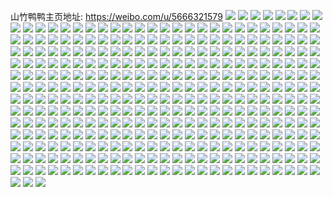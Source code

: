山竹鸭鸭主页地址: https://weibo.com/u/5666321579 
![](https://wx4.sinaimg.cn/mw2000/006btj5xly1h8xfkeco9sj30qo0zwq5g.jpg) 
![](https://wx4.sinaimg.cn/mw2000/006btj5xly1h8xfkep6bij30qo0trjx3.jpg) 
![](https://wx4.sinaimg.cn/mw2000/006btj5xly1h8xfkxwpw4j30qo0tdtbb.jpg) 
![](https://wx4.sinaimg.cn/mw2000/006btj5xly1h8tqaaaro6j30qv0qo3zr.jpg) 
![](https://wx4.sinaimg.cn/mw2000/006btj5xly1h8spmlqyoej30u01haqb4.jpg) 
![](https://wx4.sinaimg.cn/mw2000/006btj5xly1h8spmmbbxrj31ha0u0ti4.jpg) 
![](https://wx4.sinaimg.cn/mw2000/006btj5xly1h8spmmshdgj31ha0u0k0s.jpg) 
![](https://wx4.sinaimg.cn/mw2000/006btj5xly1h8pp1k17kbj30qo0jamyz.jpg) 
![](https://wx4.sinaimg.cn/mw2000/006btj5xly1h8poobmpw5j30u01ddq6v.jpg) 
![](https://wx4.sinaimg.cn/mw2000/006btj5xly1h8n23xdesrj31h60u0k76.jpg) 
![](https://wx4.sinaimg.cn/mw2000/006btj5xly1h8n23yf55ej31h60u0k9b.jpg) 
![](https://wx4.sinaimg.cn/mw2000/006btj5xly1h8n23zgoffj30u01fc18k.jpg) 
![](https://wx4.sinaimg.cn/mw2000/006btj5xly1h8m4ayyaxqj30qo0k475q.jpg) 
![](https://wx4.sinaimg.cn/mw2000/006btj5xly1h8lxy4jq4cj30go0gowfi.jpg) 
![](https://wx4.sinaimg.cn/mw2000/006btj5xly1h8l3e6vg5jj31jk2qqx6q.jpg) 
![](https://wx4.sinaimg.cn/mw2000/006btj5xly1h8l3e8tyjbj31jk2qqb2a.jpg) 
![](https://wx4.sinaimg.cn/mw2000/006btj5xly1h8jq9zlo87j30sg0sg406.jpg) 
![](https://wx4.sinaimg.cn/mw2000/006btj5xly1h8jqa0ie5fj30u00mg42c.jpg) 
![](https://wx4.sinaimg.cn/mw2000/006btj5xly1h8in1jtu29j312s0u00vz.jpg) 
![](https://wx4.sinaimg.cn/mw2000/006btj5xly1h8in1mbjokj30e80e8jsc.jpg) 
![](https://wx4.sinaimg.cn/mw2000/006btj5xly1h8hcr76t2uj313u0u0n0y.jpg) 
![](https://wx4.sinaimg.cn/mw2000/006btj5xly1h8hcr87yh0j30e80e80u3.jpg) 
![](https://wx4.sinaimg.cn/mw2000/006btj5xly1h8hcr7vo8uj313u0u00x8.jpg) 
![](https://wx4.sinaimg.cn/mw2000/006btj5xly1h8hcr8ngjjj30e80iymze.jpg) 
![](https://wx4.sinaimg.cn/mw2000/006btj5xly1h8hcr8xb2oj30e80iygnx.jpg) 
![](https://wx4.sinaimg.cn/mw2000/006btj5xly1h8hcr9askhj30e80iy40f.jpg) 
![](https://wx4.sinaimg.cn/mw2000/006btj5xly1h8hcr9rajbj313u0u0juy.jpg) 
![](https://wx4.sinaimg.cn/mw2000/006btj5xly1h8hcra7fumj30u013uaew.jpg) 
![](https://wx4.sinaimg.cn/mw2000/006btj5xly1h8hcrao2x8j313u0u043z.jpg) 
![](https://wx4.sinaimg.cn/mw2000/006btj5xly1h8g3dq0w0zj30u00mg42c.jpg) 
![](https://wx4.sinaimg.cn/mw2000/006btj5xly1h8g3dqpbl3j30sg0sg406.jpg) 
![](https://wx4.sinaimg.cn/mw2000/006btj5xly1h8g3dqfhptj30j40j4myv.jpg) 
![](https://wx4.sinaimg.cn/mw2000/006btj5xly1h8fwv6vtvxj31ha0u0tgt.jpg) 
![](https://wx4.sinaimg.cn/mw2000/006btj5xly1h8fwvgdezhj30sg0g0t9u.jpg) 
![](https://wx4.sinaimg.cn/mw2000/006btj5xly1h8fwyclf37j30sg0g074x.jpg) 
![](https://wx4.sinaimg.cn/mw2000/006btj5xly1h8bzhzxqulj31uw0u0dqb.jpg) 
![](https://wx4.sinaimg.cn/mw2000/006btj5xly1h8bmxws45lj30j60j6ac0.jpg) 
![](https://wx4.sinaimg.cn/mw2000/006btj5xly1h8bhyjim22j30qo0zkqaf.jpg) 
![](https://wx4.sinaimg.cn/mw2000/006btj5xly1h8bhyjwm1aj30qo1400wz.jpg) 
![](https://wx4.sinaimg.cn/mw2000/006btj5xly1h8bb04cfvsj31h60u0tgp.jpg) 
![](https://wx4.sinaimg.cn/mw2000/006btj5xly1h8acuxo4ctj30s511ndou.jpg) 
![](https://wx4.sinaimg.cn/mw2000/006btj5xly1h8acsy5fgbj30qo0k2n3l.jpg) 
![](https://wx4.sinaimg.cn/mw2000/006btj5xly1h8act4lzakj30qo0jpjx2.jpg) 
![](https://wx4.sinaimg.cn/mw2000/006btj5xly1h89khhk6nvj30lc0g03zr.jpg) 
![](https://wx4.sinaimg.cn/mw2000/006btj5xly1h89khoa41ej30hs0lc0us.jpg) 
![](https://wx4.sinaimg.cn/mw2000/006btj5xly1h89khuxsl6j30hs0lc0u0.jpg) 
![](https://wx4.sinaimg.cn/mw2000/006btj5xly1h89khwr6jzj30qo0qotaj.jpg) 
![](https://wx4.sinaimg.cn/mw2000/006btj5xly1h89kpm07x9j30cg0ow75c.jpg) 
![](https://wx4.sinaimg.cn/mw2000/006btj5xly1h89kpn1pw0j30u00zi41j.jpg) 
![](https://wx4.sinaimg.cn/mw2000/006btj5xly1h88cl9v02nj30qo0wodhq.jpg) 
![](https://wx4.sinaimg.cn/mw2000/006btj5xly1h87yqqg8nej31h60u0amn.jpg) 
![](https://wx4.sinaimg.cn/mw2000/006btj5xly1h86vf9mam7j31h60u0k87.jpg) 
![](https://wx4.sinaimg.cn/mw2000/006btj5xly1h84mkrrnv5j31ha0u0n8v.jpg) 
![](https://wx4.sinaimg.cn/mw2000/006btj5xly1h81hk0fg2cj30px1h2q77.jpg) 
![](https://wx4.sinaimg.cn/mw2000/006btj5xly1h7zai2xczwj30u00tvn18.jpg) 
![](https://wx4.sinaimg.cn/mw2000/006btj5xly1h7z3yb4xw4j30kw0q777q.jpg) 
![](https://wx4.sinaimg.cn/mw2000/006btj5xly1h7xwu7smi9j30z01fyndo.jpg) 
![](https://wx4.sinaimg.cn/mw2000/006btj5xly1h7xwu821v4j30u0140jv0.jpg) 
![](https://wx4.sinaimg.cn/mw2000/006btj5xly1h7xuvajbmcj30kw0q777q.jpg) 
![](https://wx4.sinaimg.cn/mw2000/006btj5xly1h7xo3qkkw9j30go0a43zr.jpg) 
![](https://wx4.sinaimg.cn/mw2000/006btj5xly1h7wrzlma50j30dk0jwjs9.jpg) 
![](https://wx4.sinaimg.cn/mw2000/006btj5xly1h7v31ejembj31uw0u0k71.jpg) 
![](https://wx4.sinaimg.cn/mw2000/006btj5xly1h7ulw6m4jmj324w0y80ze.jpg) 
![](https://wx4.sinaimg.cn/mw2000/006btj5xly1h7ulw6yuv6j324w0y40ye.jpg) 
![](https://wx4.sinaimg.cn/mw2000/006btj5xly1h7ullsj6k9j30qo0imjsy.jpg) 
![](https://wx4.sinaimg.cn/mw2000/006btj5xly1h7tholn1ooj31hc0u013i.jpg) 
![](https://wx4.sinaimg.cn/mw2000/006btj5xly1h7tgy8r04cj31qo1u91ej.jpg) 
![](https://wx4.sinaimg.cn/mw2000/006btj5xly1h7tgy904paj30ji0bsq3k.jpg) 
![](https://wx4.sinaimg.cn/mw2000/006btj5xly1h7tgyfaltaj30qo18gn1i.jpg) 
![](https://wx4.sinaimg.cn/mw2000/006btj5xly1h7t9tm04v8j30qo0gb419.jpg) 
![](https://wx4.sinaimg.cn/mw2000/006btj5xly1h7s0201ls2j30zs0nv7jh.jpg) 
![](https://wx4.sinaimg.cn/mw2000/006btj5xly1h7s020cc8aj312e0qo18f.jpg) 
![](https://wx4.sinaimg.cn/mw2000/006btj5xly1h7qv3ur0u5j30u00u0qb4.jpg) 
![](https://wx4.sinaimg.cn/mw2000/006btj5xly1h7qv3v49gnj30u00u00ya.jpg) 
![](https://wx4.sinaimg.cn/mw2000/006btj5xly1h7qv3veya3j30u00u0aci.jpg) 
![](https://wx4.sinaimg.cn/mw2000/006btj5xly1h7qv3vubecj30u00u0gsp.jpg) 
![](https://wx4.sinaimg.cn/mw2000/006btj5xly1h7qv3w5nj2j30u00u044f.jpg) 
![](https://wx4.sinaimg.cn/mw2000/006btj5xly1h7qv3wi3xnj30u00u0q9f.jpg) 
![](https://wx4.sinaimg.cn/mw2000/006btj5xly1h7qv4hwgb0j30u00u077z.jpg) 
![](https://wx4.sinaimg.cn/mw2000/006btj5xly1h7qv3x722wj30u01uwdmq.jpg) 
![](https://wx4.sinaimg.cn/mw2000/006btj5xly1h7qv3xicqwj30u01uwwkg.jpg) 
![](https://wx4.sinaimg.cn/mw2000/006btj5xly1h7qr2zsjmdj30u00dvjt9.jpg) 
![](https://wx4.sinaimg.cn/mw2000/006btj5xly1h7pgnd5glzj31ew2ioqv5.jpg) 
![](https://wx4.sinaimg.cn/mw2000/006btj5xly1h7pgnom9laj32io1f1u0x.jpg) 
![](https://wx4.sinaimg.cn/mw2000/006btj5xly1h7otvgpxmhj30qo0lomz2.jpg) 
![](https://wx4.sinaimg.cn/mw2000/006btj5xly1h7otm4to9jj30qo0up76y.jpg) 
![](https://wx4.sinaimg.cn/mw2000/006btj5xly1h7otm55arej30u00vgaf7.jpg) 
![](https://wx4.sinaimg.cn/mw2000/006btj5xly1h7ondlzihdj30u014079x.jpg) 
![](https://wx4.sinaimg.cn/mw2000/006btj5xly1h7ondm9926j30u0140q8m.jpg) 
![](https://wx4.sinaimg.cn/mw2000/006btj5xly1h7odp1t08ij318z0u0wnn.jpg) 
![](https://wx4.sinaimg.cn/mw2000/006btj5xly1h7obf8nm3vj30qo0zt0x2.jpg) 
![](https://wx4.sinaimg.cn/mw2000/006btj5xly1h7lak8zxizj31i02nohdt.jpg) 
![](https://wx4.sinaimg.cn/mw2000/006btj5xly1h7laka3vihj30u013hngk.jpg) 
![](https://wx4.sinaimg.cn/mw2000/006btj5xly1h7k5c5xr2tj30u0134qg3.jpg) 
![](https://wx4.sinaimg.cn/mw2000/006btj5xly1h7iore8ospj30qo0gvdgi.jpg) 
![](https://wx4.sinaimg.cn/mw2000/006btj5xly1h7iorefwq5j30nv0f8q3h.jpg) 
![](https://wx4.sinaimg.cn/mw2000/006btj5xly1h7gjylegh7j31900u0dkp.jpg) 
![](https://wx4.sinaimg.cn/mw2000/006btj5xly1h7gjyl5zvgj31900u0q9i.jpg) 
![](https://wx4.sinaimg.cn/mw2000/006btj5xly1h7gjykwb94j31320q143w.jpg) 
![](https://wx4.sinaimg.cn/mw2000/006btj5xly1h7gg8552nzj32io1f1npe.jpg) 
![](https://wx4.sinaimg.cn/mw2000/006btj5xly1h7gg86f7pmj32io1f1x3b.jpg) 
![](https://wx4.sinaimg.cn/mw2000/006btj5xly1h7gg87tl6vj33341qou10.jpg) 
![](https://wx4.sinaimg.cn/mw2000/006btj5xly1h7gg89n4roj32io1f14qr.jpg) 
![](https://wx4.sinaimg.cn/mw2000/006btj5xly1h7gg8ayisqj31f12ioe82.jpg) 
![](https://wx4.sinaimg.cn/mw2000/006btj5xly1h7gg8mlycoj32io1f11kz.jpg) 
![](https://wx4.sinaimg.cn/mw2000/006btj5xly1h7fk39jip6j30n014at9b.jpg) 
![](https://wx4.sinaimg.cn/mw2000/006btj5xly1h7ff09uinwj30qo12tn7c.jpg) 
![](https://wx4.sinaimg.cn/mw2000/006btj5xly1h7ea97uho1j31jk2234qp.jpg) 
![](https://wx4.sinaimg.cn/mw2000/006btj5xly1h7e9ji5gy5j30pw0vgq4g.jpg) 
![](https://wx4.sinaimg.cn/mw2000/006btj5xly1h7e9jis5oyj30pw1l0k5t.jpg) 
![](https://wx4.sinaimg.cn/mw2000/006btj5xly1h7c8tr61q7j30bc04gwel.jpg) 
![](https://wx4.sinaimg.cn/mw2000/006btj5xly1h7c3zq0wu1j30qo1fcjv1.jpg) 
![](https://wx4.sinaimg.cn/mw2000/006btj5xly1h7b0vhu3h3j30qo0qo0sp.jpg) 
![](https://wx4.sinaimg.cn/mw2000/006btj5xly1h7b0a4mxf2j30nh1h2aba.jpg) 
![](https://wx4.sinaimg.cn/mw2000/006btj5xly1h7annjd2w8j30u01hagwi.jpg) 
![](https://wx4.sinaimg.cn/mw2000/006btj5xly1h7annjx89bj31ha0u0ams.jpg) 
![](https://wx4.sinaimg.cn/mw2000/006btj5xly1h7annkdf80j31ha0u012z.jpg) 
![](https://wx4.sinaimg.cn/mw2000/006btj5xly1h7annkwnhrj30u01h6grf.jpg) 
![](https://wx4.sinaimg.cn/mw2000/006btj5xly1h7annl9g34j31400u0aiv.jpg) 
![](https://wx4.sinaimg.cn/mw2000/006btj5xly1h7annlsab7j30u01h6qge.jpg) 
![](https://wx4.sinaimg.cn/mw2000/006btj5xly1h7annm8etnj31ha0u0qaj.jpg) 
![](https://wx4.sinaimg.cn/mw2000/006btj5xly1h7annmkahgj31ha0u0tm5.jpg) 
![](https://wx4.sinaimg.cn/mw2000/006btj5xly1h7annmx9s7j31ha0u0gv8.jpg) 
![](https://wx4.sinaimg.cn/mw2000/006btj5xly1h7annna7ccj31ha0u0drk.jpg) 
![](https://wx4.sinaimg.cn/mw2000/006btj5xly1h7annnni34j30u01ha13c.jpg) 
![](https://wx4.sinaimg.cn/mw2000/006btj5xly1h7anno2fegj30u01haqav.jpg) 
![](https://wx4.sinaimg.cn/mw2000/006btj5xly1h7annok17sj30u01uv49p.jpg) 
![](https://wx4.sinaimg.cn/mw2000/006btj5xly1h7annpcfdaj31uv0u01kx.jpg) 
![](https://wx4.sinaimg.cn/mw2000/006btj5xly1h7annpu4gpj30u01uvqld.jpg) 
![](https://wx4.sinaimg.cn/mw2000/006btj5xly1h7annqb98zj30u0140gqf.jpg) 
![](https://wx4.sinaimg.cn/mw2000/006btj5xly1h7annqq8alj30u0140gph.jpg) 
![](https://wx4.sinaimg.cn/mw2000/006btj5xly1h7annr7gqzj31400u0n5j.jpg) 
![](https://wx4.sinaimg.cn/mw2000/006btj5xly1h79kez9fhcj30qo0r1afq.jpg) 
![](https://wx4.sinaimg.cn/mw2000/006btj5xly1h79keztf79j30qo176wiw.jpg) 
![](https://wx4.sinaimg.cn/mw2000/006btj5xly1h79kf0gxb0j31h60u0h4t.jpg) 
![](https://wx4.sinaimg.cn/mw2000/006btj5xly1h79kf0r8ndj30or0n0wib.jpg) 
![](https://wx4.sinaimg.cn/mw2000/006btj5xly1h79fgx8f40j30u0140ai0.jpg) 
![](https://wx4.sinaimg.cn/mw2000/006btj5xly1h79fgxwqm1j30u01h6dim.jpg) 
![](https://wx4.sinaimg.cn/mw2000/006btj5xly1h79fgyg67zj31h60u0qfa.jpg) 
![](https://wx4.sinaimg.cn/mw2000/006btj5xly1h78s9xjc54j30u00u0gmt.jpg) 
![](https://wx4.sinaimg.cn/mw2000/006btj5xly1h78ho6vopyj31h60u0dj1.jpg) 
![](https://wx4.sinaimg.cn/mw2000/006btj5xly1h78f72la9kj30qo0fwt94.jpg) 
![](https://wx4.sinaimg.cn/mw2000/006btj5xly1h77igsh2joj30qo0y1ab4.jpg) 
![](https://wx4.sinaimg.cn/mw2000/006btj5xly1h77797t9nqj30u00potbe.jpg) 
![](https://wx4.sinaimg.cn/mw2000/006btj5xly1h775oesze0j30sg18fjx8.jpg) 
![](https://wx4.sinaimg.cn/mw2000/006btj5xly1h76j98vin5j30qo1g8q3d.jpg) 
![](https://wx4.sinaimg.cn/mw2000/006btj5xly1h759x12exaj30u01uw776.jpg) 
![](https://wx4.sinaimg.cn/mw2000/006btj5xly1h74w9obhatj30u00xsahp.jpg) 
![](https://wx4.sinaimg.cn/mw2000/006btj5xly1h743obsto9j30as0a7glm.jpg) 
![](https://wx4.sinaimg.cn/mw2000/006btj5xly1h73of70uauj31400u07kb.jpg) 
![](https://wx4.sinaimg.cn/mw2000/006btj5xly1h73of7haa5j31400u0k7i.jpg) 
![](https://wx4.sinaimg.cn/mw2000/006btj5xly1h73of7zj10j31400u0qit.jpg) 
![](https://wx4.sinaimg.cn/mw2000/006btj5xly1h73of8ks41j31400u04fk.jpg) 
![](https://wx4.sinaimg.cn/mw2000/006btj5xly1h73of9fxywj30u01h6h5f.jpg) 
![](https://wx4.sinaimg.cn/mw2000/006btj5xly1h73ofa68zgj30u01h616m.jpg) 
![](https://wx4.sinaimg.cn/mw2000/006btj5xly1h73ofaxvw2j31h60u07na.jpg) 
![](https://wx4.sinaimg.cn/mw2000/006btj5xly1h73ofbql96j31h60u0tth.jpg) 
![](https://wx4.sinaimg.cn/mw2000/006btj5xly1h73ofckh1dj31h60u0nbz.jpg) 
![](https://wx4.sinaimg.cn/mw2000/006btj5xly1h73ofddakdj31h60u0aoz.jpg) 
![](https://wx4.sinaimg.cn/mw2000/006btj5xly1h73ofe8sb0j31h60u04j7.jpg) 
![](https://wx4.sinaimg.cn/mw2000/006btj5xly1h73off9oekj31h60u0duj.jpg) 
![](https://wx4.sinaimg.cn/mw2000/006btj5xly1h73ofgrclij31h60u0qhe.jpg) 
![](https://wx4.sinaimg.cn/mw2000/006btj5xly1h73ofht1boj30u0160kcw.jpg) 
![](https://wx4.sinaimg.cn/mw2000/006btj5xly1h73ofj52yvj30u01h6nle.jpg) 
![](https://wx4.sinaimg.cn/mw2000/006btj5xly1h73ofkdynij31h60u04o1.jpg) 
![](https://wx4.sinaimg.cn/mw2000/006btj5xly1h73ofle2b2j31h60u0k8y.jpg) 
![](https://wx4.sinaimg.cn/mw2000/006btj5xly1h73ofm0kq2j31h60u07ja.jpg) 
![](https://wx4.sinaimg.cn/mw2000/006btj5xly1h73obor8n1j30u90u0tcv.jpg) 
![](https://wx4.sinaimg.cn/mw2000/006btj5xly1h73obply95j31h60u07k1.jpg) 
![](https://wx4.sinaimg.cn/mw2000/006btj5xly1h73obp3xw0j31400u07ac.jpg) 
![](https://wx4.sinaimg.cn/mw2000/006btj5xly1h72ob843vgj30qo111jyr.jpg) 
![](https://wx4.sinaimg.cn/mw2000/006btj5xly1h72ob8egt3j30qo11cn1p.jpg) 
![](https://wx4.sinaimg.cn/mw2000/006btj5xly1h72ob8o6lpj30qo12uag0.jpg) 
![](https://wx4.sinaimg.cn/mw2000/006btj5xly1h72ob9082ej30qo11d7d7.jpg) 
![](https://wx4.sinaimg.cn/mw2000/006btj5xly1h72ob9bbxlj30qo1a3jvv.jpg) 
![](https://wx4.sinaimg.cn/mw2000/006btj5xly1h72ob9kduzj30qo12tq8g.jpg) 
![](https://wx4.sinaimg.cn/mw2000/006btj5xly1h72ob9u51yj30qo12v0v1.jpg) 
![](https://wx4.sinaimg.cn/mw2000/006btj5xly1h72oba2r0hj30qo0glq50.jpg) 
![](https://wx4.sinaimg.cn/mw2000/006btj5xly1h72oba8vrlj30qo1bkn0s.jpg) 
![](https://wx4.sinaimg.cn/mw2000/006btj5xly1h71d4f6ei9j31am1xx7wi.jpg) 
![](https://wx4.sinaimg.cn/mw2000/006btj5xly1h71c6lcadgj30mg0b8abp.jpg) 
![](https://wx4.sinaimg.cn/mw2000/006btj5xly1h71c6lki95j30d80a4aan.jpg) 
![](https://wx4.sinaimg.cn/mw2000/006btj5xly1h71c6lsx04j30ec0bk758.jpg) 
![](https://wx4.sinaimg.cn/mw2000/006btj5xly1h71c6m1kz0j30ig0cc0u5.jpg) 
![](https://wx4.sinaimg.cn/mw2000/006btj5xly1h71c6m9cdqj30ow0k43yk.jpg) 
![](https://wx4.sinaimg.cn/mw2000/006btj5xly1h71c6mi3kmj30no0icglw.jpg) 
![](https://wx4.sinaimg.cn/mw2000/006btj5xly1h71c6mrhwzj30mc0i8mx6.jpg) 
![](https://wx4.sinaimg.cn/mw2000/006btj5xly1h717s8d36hj30p51h242d.jpg) 
![](https://wx4.sinaimg.cn/mw2000/006btj5xly1h706rpsfmkj30go0xcai6.jpg) 
![](https://wx4.sinaimg.cn/mw2000/006btj5xly1h706rr38b0j30go0gn76f.jpg) 
![](https://wx4.sinaimg.cn/mw2000/006btj5xly1h706rrzsm5j30go0gf41l.jpg) 
![](https://wx4.sinaimg.cn/mw2000/006btj5xly1h706rs8a16j30ji0jkgnu.jpg) 
![](https://wx4.sinaimg.cn/mw2000/006btj5xly1h706rsgy20j30as0a7gm1.jpg) 
![](https://wx4.sinaimg.cn/mw2000/006btj5xly1h706rspqzoj30qo0ql0sw.jpg) 
![](https://wx4.sinaimg.cn/mw2000/006btj5xly1h706rt2odbj30qo0p3td6.jpg) 
![](https://wx4.sinaimg.cn/mw2000/006btj5xly1h6zd1pnjrcj30u00o37aq.jpg) 
![](https://wx4.sinaimg.cn/mw2000/006btj5xly1h6z5jueph1j30qo11eq5z.jpg) 
![](https://wx4.sinaimg.cn/mw2000/006btj5xly1h6yfo4tud1j30u01e8dhj.jpg) 
![](https://wx4.sinaimg.cn/mw2000/006btj5xly1h6yagg06rhj31jk1114g8.jpg) 
![](https://wx4.sinaimg.cn/mw2000/006btj5xly1h6y98lh827j33341qonpd.jpg) 
![](https://wx4.sinaimg.cn/mw2000/006btj5xly1h6y98mpo5oj33341qoq8u.jpg) 
![](https://wx4.sinaimg.cn/mw2000/006btj5xly1h6y483wl53j31uw0u0ju4.jpg) 
![](https://wx4.sinaimg.cn/mw2000/006btj5xly1h6y484b23lj31uw0u0dhp.jpg) 
![](https://wx4.sinaimg.cn/mw2000/006btj5xly1h6y484uo03j31uw0u0n0c.jpg) 
![](https://wx4.sinaimg.cn/mw2000/006btj5xly1h6y485dxnoj31uw0u0dtb.jpg) 
![](https://wx4.sinaimg.cn/mw2000/006btj5xly1h6y486cc3sj31uw0u0arw.jpg) 
![](https://wx4.sinaimg.cn/mw2000/006btj5xly1h6y48t4mvuj30qo159wg8.jpg) 
![](https://wx4.sinaimg.cn/mw2000/006btj5xly1h6xnfc8oqwj31uw0u0wr1.jpg) 
![](https://wx4.sinaimg.cn/mw2000/006btj5xly1h6w1h00jf8j30go0goq2x.jpg) 
![](https://wx4.sinaimg.cn/mw2000/006btj5xly1h6vy89hgutj30po0lwt9o.jpg) 
![](https://wx4.sinaimg.cn/mw2000/006btj5xly1h6vy89pvkkj30pg0f4gne.jpg) 
![](https://wx4.sinaimg.cn/mw2000/006btj5xly1h6vvtoe8u0j30m80m8dfx.jpg) 
![](https://wx4.sinaimg.cn/mw2000/006btj5xly1h6urqpd2vpj319o0pcwk3.jpg) 
![](https://wx4.sinaimg.cn/mw2000/006btj5xly1h6ufz56tjtj30qo18rq7f.jpg) 
![](https://wx4.sinaimg.cn/mw2000/006btj5xly1h6tm1s2jz0j30n00zutdr.jpg) 
![](https://wx4.sinaimg.cn/mw2000/006btj5xly1h6skmkdlbej30qo0qozml.jpg) 
![](https://wx4.sinaimg.cn/mw2000/006btj5xly1h6rbp7dwhbj30qo0wijsc.jpg) 
![](https://wx4.sinaimg.cn/mw2000/006btj5xly1h6rbp7vzauj31h60u0qb4.jpg) 
![](https://wx4.sinaimg.cn/mw2000/006btj5xly1h6rboyjaxsj31450u0tcb.jpg) 
![](https://wx4.sinaimg.cn/mw2000/006btj5xly1h6qw4th372j30qo0pwac9.jpg) 
![](https://wx4.sinaimg.cn/mw2000/006btj5xly1h6pk8i9ls3j30qo0s43za.jpg) 
![](https://wx4.sinaimg.cn/mw2000/006btj5xly1h6p16qceqsj30js0203yl.jpg) 
![](https://wx4.sinaimg.cn/mw2000/006btj5xly1h6owty7gjij30u00jztaw.jpg) 
![](https://wx4.sinaimg.cn/mw2000/006btj5xly1h6owtyicjvj30u00jzjtg.jpg) 
![](https://wx4.sinaimg.cn/mw2000/006btj5xly1h6owtyxweij30u0190tm7.jpg) 
![](https://wx4.sinaimg.cn/mw2000/006btj5xly1h6olj5rlylj31uw0u0dhr.jpg) 
![](https://wx4.sinaimg.cn/mw2000/006btj5xly1h6oij6togbj30pk0xoab0.jpg) 
![](https://wx4.sinaimg.cn/mw2000/006btj5xly1h6nunvqyltj30qo0dsacm.jpg) 
![](https://wx4.sinaimg.cn/mw2000/006btj5xly1h6notps5frj30u00g0jrx.jpg) 
![](https://wx4.sinaimg.cn/mw2000/006btj5xly1h6lpcre2cgj30i20r340s.jpg) 
![](https://wx4.sinaimg.cn/mw2000/006btj5xly1h6lpcrnplnj30jg0jw75v.jpg) 
![](https://wx4.sinaimg.cn/mw2000/006btj5xly1h6kgogr69dj30c404gjrd.jpg) 
![](https://wx4.sinaimg.cn/mw2000/006btj5xly1h6k846z7f4j31hc2n24b6.jpg) 
![](https://wx4.sinaimg.cn/mw2000/006btj5xly1h6k847qr6cj31hc2n4wrn.jpg) 
![](https://wx4.sinaimg.cn/mw2000/006btj5xly1h6jziwg148j30pr0ekdj5.jpg) 
![](https://wx4.sinaimg.cn/mw2000/006btj5xly1h6j6kog16uj30qo0qoabs.jpg) 
![](https://wx4.sinaimg.cn/mw2000/006btj5xly1h6j0x5y8mwj30u01hbtmm.jpg) 
![](https://wx4.sinaimg.cn/mw2000/006btj5xly1h6j0x9dyxtj30u01hbgov.jpg) 
![](https://wx4.sinaimg.cn/mw2000/006btj5xly1h6i6acc14mj30dw0dwdgu.jpg) 
![](https://wx4.sinaimg.cn/mw2000/006btj5xly1h6gxmmjsgmj30u01h6qbd.jpg) 
![](https://wx4.sinaimg.cn/mw2000/006btj5xly1h6gva9bnr5j30u0190jyh.jpg) 
![](https://wx4.sinaimg.cn/mw2000/006btj5xly1h6gv5hj8omj30q60eejro.jpg) 
![](https://wx4.sinaimg.cn/mw2000/006btj5xly1h6gv5proioj30qo0xgacx.jpg) 
![](https://wx4.sinaimg.cn/mw2000/006btj5xly1h6gr8u6a59j30qo10f43h.jpg) 
![](https://wx4.sinaimg.cn/mw2000/006btj5xly1h6ftee99q4j30qo0c3jsp.jpg) 
![](https://wx4.sinaimg.cn/mw2000/006btj5xly1h6fteejbcgj30qo0v3tc8.jpg) 
![](https://wx4.sinaimg.cn/mw2000/006btj5xly1h6fteesiq4j30qo0n2jsh.jpg) 
![](https://wx4.sinaimg.cn/mw2000/006btj5xly1h6fqgcjgm2j30go0tmaep.jpg) 
![](https://wx4.sinaimg.cn/mw2000/006btj5xly1h6fmfaxpzjj30qo0yagos.jpg) 
![](https://wx4.sinaimg.cn/mw2000/006btj5xly1h6fhxom4t7j30qo0zkacq.jpg) 
![](https://wx4.sinaimg.cn/mw2000/006btj5xly1h6fe2wfi4ij30u01a4tc3.jpg) 
![](https://wx4.sinaimg.cn/mw2000/006btj5xly1h6fe2wsbh7j30u0190q4m.jpg) 
![](https://wx4.sinaimg.cn/mw2000/006btj5xly1h6e3vb4uf0j30u01lw7iq.jpg) 
![](https://wx4.sinaimg.cn/mw2000/006btj5xly1h6cdr7py7ej30u01uwq63.jpg) 
![](https://wx4.sinaimg.cn/mw2000/006btj5xly1h669dmw08yj30qo0hqwf5.jpg) 
![](https://wx4.sinaimg.cn/mw2000/006btj5xly1h662x1tb2hj30dw0dwab3.jpg) 
![](https://wx4.sinaimg.cn/mw2000/006btj5xly1h65z0tknxmj30b80b8t95.jpg) 
![](https://wx4.sinaimg.cn/mw2000/006btj5xly1h63yl4dqrmj31uw0u0jxt.jpg) 
![](https://wx4.sinaimg.cn/mw2000/006btj5xly1h63yl4n1vmj31uw0u0mz7.jpg) 
![](https://wx4.sinaimg.cn/mw2000/006btj5xly1h63yl7ny95j31uw0u044z.jpg) 
![](https://wx4.sinaimg.cn/mw2000/006btj5xly1h63tu8nhacj30qo12fmy7.jpg) 
![](https://wx4.sinaimg.cn/mw2000/006btj5xly1h62u5tim06j30hu0hp0ts.jpg) 
![](https://wx4.sinaimg.cn/mw2000/006btj5xly1h61rndh2gzj30on1edq3k.jpg) 
![](https://wx4.sinaimg.cn/mw2000/006btj5xly1h61rndub1jj30o71dp74q.jpg) 
![](https://wx4.sinaimg.cn/mw2000/006btj5xly1h61pdfrkqfj30qo19p75z.jpg) 
![](https://wx4.sinaimg.cn/mw2000/006btj5xly1h61jwtoru0j30qo131wiq.jpg) 
![](https://wx4.sinaimg.cn/mw2000/006btj5xly1h61jwvnnvxj33341qo7wd.jpg) 
![](https://wx4.sinaimg.cn/mw2000/006btj5xly1h61jwwghylj33341qoqv5.jpg) 
![](https://wx4.sinaimg.cn/mw2000/006btj5xly1h61jwulwv6j31qo3341ky.jpg) 
![](https://wx4.sinaimg.cn/mw2000/006btj5xly1h61eqxo4ucj30u0140tgc.jpg) 
![](https://wx4.sinaimg.cn/mw2000/006btj5xly1h60mvdthu2j319a0u0ac4.jpg) 
![](https://wx4.sinaimg.cn/mw2000/006btj5xly1h5zcg2wnnfj314c0u00yd.jpg) 
![](https://wx4.sinaimg.cn/mw2000/006btj5xly1h5zcg3ahbdj31190u07db.jpg) 
![](https://wx4.sinaimg.cn/mw2000/006btj5xly1h5zcg3osl6j31h60u0q4f.jpg) 
![](https://wx4.sinaimg.cn/mw2000/006btj5xly1h5zcg450fij30u01h6k45.jpg) 
![](https://wx4.sinaimg.cn/mw2000/006btj5xly1h5y5f1c0p9j30go0goq5a.jpg) 
![](https://wx4.sinaimg.cn/mw2000/006btj5xly1h5y5f1krhmj30go0goq3y.jpg) 
![](https://wx4.sinaimg.cn/mw2000/006btj5xly1h5y3urcho5j30hu0hpabd.jpg) 
![](https://wx4.sinaimg.cn/mw2000/006btj5xly1h5wakxk55ij30qo04vwf1.jpg) 
![](https://wx4.sinaimg.cn/mw2000/006btj5xly1h5wa16ildtj30rs0ppmy9.jpg) 
![](https://wx4.sinaimg.cn/mw2000/006btj5xly1h5smgw6112j30qo08cdg7.jpg) 
![](https://wx4.sinaimg.cn/mw2000/006btj5xly1h5smh2399tj30qo0a3q3d.jpg) 
![](https://wx4.sinaimg.cn/mw2000/006btj5xly1h5qcd7np47j30rs15ogut.jpg) 
![](https://wx4.sinaimg.cn/mw2000/006btj5xly1h5pymm4nc1j30u01cr13p.jpg) 
![](https://wx4.sinaimg.cn/mw2000/006btj5xly1h5n2dph6tqj30qo058t8x.jpg) 
![](https://wx4.sinaimg.cn/mw2000/006btj5xly1h5mehyxkdwj31uw0u0dpi.jpg) 
![](https://wx4.sinaimg.cn/mw2000/006btj5xly1h5mehzbdizj31uw0u0drs.jpg) 
![](https://wx4.sinaimg.cn/mw2000/006btj5xly1h5lrjokg0dj30u00mo41t.jpg) 
![](https://wx4.sinaimg.cn/mw2000/006btj5xly1h5lrkkc0fhj30u0140juo.jpg) 
![](https://wx4.sinaimg.cn/mw2000/006btj5xly1h5lqfso3f6j30qo0g5q5o.jpg) 
![](https://wx4.sinaimg.cn/mw2000/006btj5xly1h5lk7vlwrgj30m00ljq4o.jpg) 
![](https://wx4.sinaimg.cn/mw2000/006btj5xly1h5ljw4uoppj30ok0p1dgw.jpg) 
![](https://wx4.sinaimg.cn/mw2000/006btj5xly1h5j7v87gxuj30pc16s0zo.jpg) 
![](https://wx4.sinaimg.cn/mw2000/006btj5xly1h5i6zfty8kj30qo12978l.jpg) 
![](https://wx4.sinaimg.cn/mw2000/006btj5xly1h5i6j7vzhxj30u00u0dkc.jpg) 
![](https://wx4.sinaimg.cn/mw2000/006btj5xly1h5i615gq4lj30q60eon0e.jpg) 
![](https://wx4.sinaimg.cn/mw2000/006btj5xly1h5hw9f2bpnj30qo0cc409.jpg) 
![](https://wx4.sinaimg.cn/mw2000/006btj5xly1h5hvqaj6txj30qn1bkgqy.jpg) 
![](https://wx4.sinaimg.cn/mw2000/006btj5xly1h5hvqaw44sj30qo1bkte0.jpg) 
![](https://wx4.sinaimg.cn/mw2000/006btj5xly1h5hqb3i17kj318g1n8toa.jpg) 
![](https://wx4.sinaimg.cn/mw2000/006btj5xly1h5fz01fw06j30h70li765.jpg) 
![](https://wx4.sinaimg.cn/mw2000/006btj5xly1h5fyk6xqorj30qo08cjsc.jpg) 
![](https://wx4.sinaimg.cn/mw2000/006btj5xly1h5eoncthlrj32r41l8ke0.jpg) 
![](https://wx4.sinaimg.cn/mw2000/006btj5xly1h5eoo7z6sej30qo0d4weq.jpg) 
![](https://wx4.sinaimg.cn/mw2000/006btj5xly1h5eg28c8ooj30qo0g30uv.jpg) 
![](https://wx4.sinaimg.cn/mw2000/006btj5xly1h5ddv7ofh6j30qo0irjut.jpg) 
![](https://wx4.sinaimg.cn/mw2000/006btj5xly1h5ddv8bm1ij30u00gb442.jpg) 
![](https://wx4.sinaimg.cn/mw2000/006btj5xly1h5d5uzibbjj30qo1e0wii.jpg) 
![](https://wx4.sinaimg.cn/mw2000/006btj5xly1h5d5v957tvj30go0tmaf7.jpg) 
![](https://wx4.sinaimg.cn/mw2000/006btj5xly1h5c9v5i2hij30qo188myn.jpg) 
![](https://wx4.sinaimg.cn/mw2000/006btj5xly1h58o3fu0d2j30qo0p0who.jpg) 
![](https://wx4.sinaimg.cn/mw2000/006btj5xly1h56kzvamyqj30eu0euwhg.jpg) 
![](https://wx4.sinaimg.cn/mw2000/006btj5xly1h5506s5n0yj30eu0eugp7.jpg) 
![](https://wx4.sinaimg.cn/mw2000/006btj5xly1h542slyozdj33341qo7wi.jpg) 
![](https://wx4.sinaimg.cn/mw2000/006btj5xly1h542smu2buj33341qoe82.jpg) 
![](https://wx4.sinaimg.cn/mw2000/006btj5xly1h542so61w6j31qo334qv7.jpg) 
![](https://wx4.sinaimg.cn/mw2000/006btj5xly1h537tjlbqlj30ba0ba750.jpg) 
![](https://wx4.sinaimg.cn/mw2000/006btj5xly1h4zohc5k2fj30my1e2ju0.jpg) 
![](https://wx4.sinaimg.cn/mw2000/006btj5xly1h4ylhagov0j308c04kglp.jpg) 
![](https://wx4.sinaimg.cn/mw2000/006btj5xly1h4yajrhtvkj30yi0tptb2.jpg) 
![](https://wx4.sinaimg.cn/mw2000/006btj5xly1h4yajrrpb0j308c04kglp.jpg) 
![](https://wx4.sinaimg.cn/mw2000/006btj5xly1h4yajsohi3j30u00u0acq.jpg) 
![](https://wx4.sinaimg.cn/mw2000/006btj5xly1h4yajsyn3vj30xn0u0dhf.jpg) 
![](https://wx4.sinaimg.cn/mw2000/006btj5xly1h4wdrb0stkj31jk1127i6.jpg) 
![](https://wx4.sinaimg.cn/mw2000/006btj5xly1h4wdrblz9dj31jk0yq4go.jpg) 
![](https://wx4.sinaimg.cn/mw2000/006btj5xly1h4wbrdee8uj31f02iob29.jpg) 
![](https://wx4.sinaimg.cn/mw2000/006btj5xly1h4wbre47u0j30u01fmact.jpg) 
![](https://wx4.sinaimg.cn/mw2000/006btj5xly1h4wbrei5fwj30tu1ecte7.jpg) 
![](https://wx4.sinaimg.cn/mw2000/006btj5xly1h4wbrex19kj31ad1xk7um.jpg) 
![](https://wx4.sinaimg.cn/mw2000/006btj5xly1h4w2lj7vuyj30u00u0n8f.jpg) 
![](https://wx4.sinaimg.cn/mw2000/006btj5xly1h4w2ljpip3j30u00u0gx7.jpg) 
![](https://wx4.sinaimg.cn/mw2000/006btj5xly1h4w2lk4ja6j30tc0tcajg.jpg) 
![](https://wx4.sinaimg.cn/mw2000/006btj5xly1h4w2lkjef1j30u00u0drb.jpg) 
![](https://wx4.sinaimg.cn/mw2000/006btj5xly1h4w012joalj30u00u0drb.jpg) 
![](https://wx4.sinaimg.cn/mw2000/006btj5xly1h4v04poghpj31eq0ui4fu.jpg) 
![](https://wx4.sinaimg.cn/mw2000/006btj5xly1h4v04q8x4xj31eq0ui7l2.jpg) 
